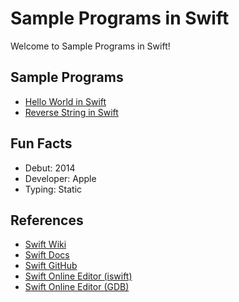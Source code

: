 # Sample Programs in Swift

Welcome to Sample Programs in Swift!

## Sample Programs

- [Hello World in Swift](https://therenegadecoder.com/code/hello-world-in-swift/)
- [Reverse String in Swift](https://github.com/jrg94/sample-programs/issues/165)

## Fun Facts

- Debut: 2014
- Developer: Apple
- Typing: Static

## References

- [Swift Wiki](https://en.wikipedia.org/wiki/Swift_(programming_language))
- [Swift Docs](https://swift.org/)
- [Swift GitHub](https://github.com/apple/swift)
- [Swift Online Editor (iswift)](https://iswift.org/playground)
- [Swift Online Editor (GDB)](https://www.onlinegdb.com/online_swift_compiler)
